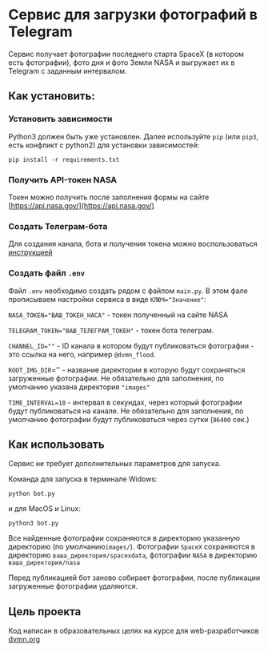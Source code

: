 # Сервис для загрузки фотографий в Telegram

Сервис получает фотографии последнего старта SpaceX (в котором есть фотографии), фото дня и фото Земли NASA и выгружает их в Telegram с заданным интервалом.

## Как установить:

### Установить зависимости

 Python3 должен быть уже установлен. Далее используйте `pip` (или `pip3`, есть конфликт с python2) для установки зависимостей:

```
pip install -r requirements.txt
```

### Получить API-токен NASA

Токен можно получить после заполнения формы на сайте [https://api.nasa.gov/](https://api.nasa.gov/)

### Создать Телеграм-бота
Для создания канала, бота и получения токена можно воспользоваться [инструкцией](https://smmplanner.com/blog/otlozhennyj-posting-v-telegram/)


### Создать файл `.env`

Файл `.env` необходимо создать рядом с файлом `main.py`. В этом фале прописываем настройки сервиса в виде `КЛЮЧ="Значение"`:

`NASA_TOKEN="ВАШ_ТОКЕН_НАСА"` - токен полученный на сайте NASA

`TELEGRAM_TOKEN="ВАШ_ТЕЛЕГРАМ_ТОКЕН"` - токен бота телеграм.

`CHANNEL_ID=""` - ID канала в котором будут публиковаться фотографии - это ссылка на него, например `@dvmn_flood`.

`ROOT_IMG_DIR`='' - название директории в которую будут сохраняться загруженные фотографии. Не обязательно для заполнения, по умолчанию указана директория `"images"`

`TIME_INTERVAL=10` - интервал в секундах, через который фотографии будут публиковаться на канале. Не обязательно для заполнения, по умолчанию фотографии будут публиковаться через сутки (`86400` сек.)

## Как использовать

Сервис не требует дополнительных параметров для запуска.

Команда для запуска в терминале Widows:

```
python bot.py
```

и для MacOS и Linux:

```
python3 bot.py
```

Все найденные фотографии сохраняются в директорию указанную директорию (по умолчанию`images/`). Фотографии `SpaceX` сохраняются в директорию `ваша_директория/spacexdata`, фотографии `NASA` в директорию `ваша_директория/nasa`

Перед публикацией бот заново собирает фотографии, после публикации загруженные фотографии удаляются.


## Цель проекта

Код написан в образовательных целях на курсе для web-разработчиков [dvmn.org](https://dvmn.org/)